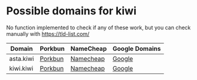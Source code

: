 # Possible domains for kiwi

No function implemented to check if any of these work, but you can check manually with https://tld-list.com/

| Domain | Porkbun | NameCheap | Google Domains |
|---|---|---|---|
| asta.kiwi | [Porkbun](https://porkbun.com/checkout/search?prb=e814663da1&tlds=&idnLanguage=&search=search&q=asta.kiwi) | [Namecheap](https://www.namecheap.com/domains/registration/results/?domain=asta.kiwi) | [Google](https://domains.google.com/registrar/search?searchTerm=asta.kiwi) |
| kiwi.kiwi | [Porkbun](https://porkbun.com/checkout/search?prb=e814663da1&tlds=&idnLanguage=&search=search&q=kiwi.kiwi) | [Namecheap](https://www.namecheap.com/domains/registration/results/?domain=kiwi.kiwi) | [Google](https://domains.google.com/registrar/search?searchTerm=kiwi.kiwi) |
